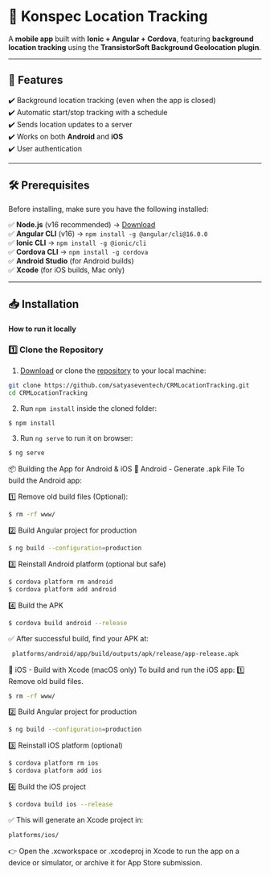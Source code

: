 # 📍 Konspec Location Tracking

A **mobile app** built with **Ionic + Angular + Cordova**, featuring **background location tracking** using the **TransistorSoft Background Geolocation plugin**.

---

## 🚀 Features
✔️ Background location tracking (even when the app is closed)  
✔️ Automatic start/stop tracking with a schedule  
✔️ Sends location updates to a server  
✔️ Works on both **Android** and **iOS**  
✔️ User authentication  

---

## 🛠 Prerequisites
Before installing, make sure you have the following installed:  

✅ **Node.js** (v16 recommended) → [Download](https://nodejs.org/)  
✅ **Angular CLI** (v16) → `npm install -g @angular/cli@16.0.0`  
✅ **Ionic CLI** → `npm install -g @ionic/cli`  
✅ **Cordova CLI** → `npm install -g cordova`  
✅ **Android Studio** (for Android builds)  
✅ **Xcode** (for iOS builds, Mac only)  

---

## 📥 Installation

#### How to run it locally
### 1️⃣ Clone the Repository
1. [Download](https://github.com/seventechco/products-mobile/archive/refs/heads/main.zip) or clone the [repository](https://github.com/satyaseventech/CRMLocationTracking.git) to your local machine:
```bash
git clone https://github.com/satyaseventech/CRMLocationTracking.git
cd CRMLocationTracking
```

2. Run `npm install` inside the cloned folder:
```bash
$ npm install
```

3. Run `ng serve` to run it on browser:
```bash
$ ng serve
```

📦 Building the App for Android & iOS
📱 Android - Generate .apk File
To build the Android app:
  
1️⃣ Remove old build files (Optional):
```bash
$ rm -rf www/
```

2️⃣ Build Angular project for production
```bash
$ ng build --configuration=production
```

3️⃣ Reinstall Android platform (optional but safe)

```bash
$ cordova platform rm android
$ cordova platform add android
```

4️⃣ Build the APK

```bash
$ cordova build android --release
```

✅ After successful build, find your APK at:

```bash
 platforms/android/app/build/outputs/apk/release/app-release.apk
```

🍏 iOS - Build with Xcode (macOS only)
To build and run the iOS app:
1️⃣ Remove old build files.

```bash
$ rm -rf www/
```

2️⃣ Build Angular project for production

```bash
$ ng build --configuration=production
```

3️⃣ Reinstall iOS platform (optional)

```bash
$ cordova platform rm ios
$ cordova platform add ios
```

4️⃣ Build the iOS project

```bash
$ cordova build ios --release
```

✅ This will generate an Xcode project in:

```bash
platforms/ios/
```
👉 Open the .xcworkspace or .xcodeproj in Xcode to run the app on a device or simulator, or archive it for App Store submission.






